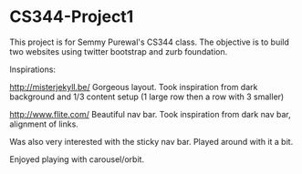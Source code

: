 CS344-Project1
==============

This project is for Semmy Purewal's CS344 class.
The objective is to build two websites using twitter bootstrap and zurb foundation.

Inspirations: 

http://misterjekyll.be/ 
Gorgeous layout. Took inspiration from dark background and 1/3 content setup (1 large row then a row with 3 smaller)

http://www.flite.com/
Beautiful nav bar. Took inspiration from dark nav bar, alignment of links.

Was also very interested with the sticky nav bar. Played around with it a bit.

Enjoyed playing with carousel/orbit.
